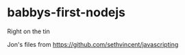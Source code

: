 # babbys-first-nodejs
Right on the tin

Jon's files from https://github.com/sethvincent/javascripting
